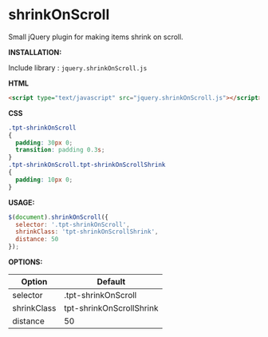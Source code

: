 # shrinkOnScroll
Small jQuery plugin for making items shrink on scroll.

**INSTALLATION:**

Include library : `jquery.shrinkOnScroll.js`

**HTML**
```html
<script type="text/javascript" src="jquery.shrinkOnScroll.js"></script>
```
**CSS**
```css
.tpt-shrinkOnScroll
{
  padding: 30px 0;
  transition: padding 0.3s;
}
.tpt-shrinkOnScroll.tpt-shrinkOnScrollShrink
{
  padding: 10px 0;
}
```

**USAGE:**

```javascript
$(document).shrinkOnScroll({
  selector: '.tpt-shrinkOnScroll',
  shrinkClass: 'tpt-shrinkOnScrollShrink',
  distance: 50
});
```

**OPTIONS:**

Option | Default
--- | ---
selector | .tpt-shrinkOnScroll
shrinkClass | tpt-shrinkOnScrollShrink
distance | 50
